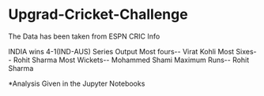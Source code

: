 # Upgrad-Cricket-Challenge
The Data has been taken from ESPN CRIC Info

INDIA wins
4-1(IND-AUS) Series Output 
Most fours-- Virat Kohli
Most Sixes-- Rohit Sharma
Most Wickets-- Mohammed Shami
Maximum Runs-- Rohit Sharma

*Analysis Given in the Jupyter Notebooks
